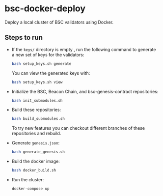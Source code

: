 # bsc-docker-deploy

Deploy a local cluster of BSC validators using Docker.

## Steps to run

- If the `keys/` directory is empty , run the following command to generate a new set of keys for the validators:
    ```bash
    bash setup_keys.sh generate
    ```

    You can view the generated keys with:
    
    ```bash
    bash setup_keys.sh view
    ```
    
        


- Initialize the BSC, Beacon Chain, and bsc-genesis-contract repositories:
    ```bash
    bash init_submodules.sh
    ```

- Build these repositories:
    ```bash
    bash build_submodules.sh

    ```
    To try new features you can checkout different branches of these repositories and rebuild.


- Generate `genesis.json`:
    ```bash
    bash generate_genesis.sh
    ```

- Build the docker image:
    ```bash
    bash docker_build.sh
    ```

- Run the cluster:
   ```bash
   docker-compose up
   ```